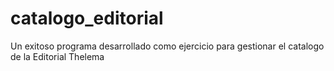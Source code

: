 # catalogo_editorial
Un exitoso programa desarrollado como ejercicio para gestionar el catalogo de la Editorial Thelema
